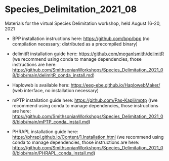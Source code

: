 # Species_Delimitation_2021_08
Materials for the virtual Species Delimitation workshop, held August 16-20, 2021

* BPP installation instructions here: https://github.com/bpp/bpp (no compilation necessary; distributed as a precompiled binary)

* delimitR installation guide here: https://github.com/meganlsmith/delimitR (we recommend using conda to manage dependencies, those instructions are here: https://github.com/SmithsonianWorkshops/Species_Delimitation_2021_08/blob/main/delimitR_conda_install.md)

* Haploweb is available here: https://eeg-ebe.github.io/HaplowebMaker/ (web interface, no installation necessary)

* mPTP installation guide here: https://github.com/Pas-Kapli/mptp ((we recommend using conda to manage dependencies, those instructions are here: https://github.com/SmithsonianWorkshops/Species_Delimitation_2021_08/blob/main/mPTP_conda_install.md)

* PHRAPL installation guide here: https://phrapl.github.io/Content/1.Installation.html (we recommend using conda to manage dependencies, those instructions are here: https://github.com/SmithsonianWorkshops/Species_Delimitation_2021_08/blob/main/PHRAPL_conda_install.md)

